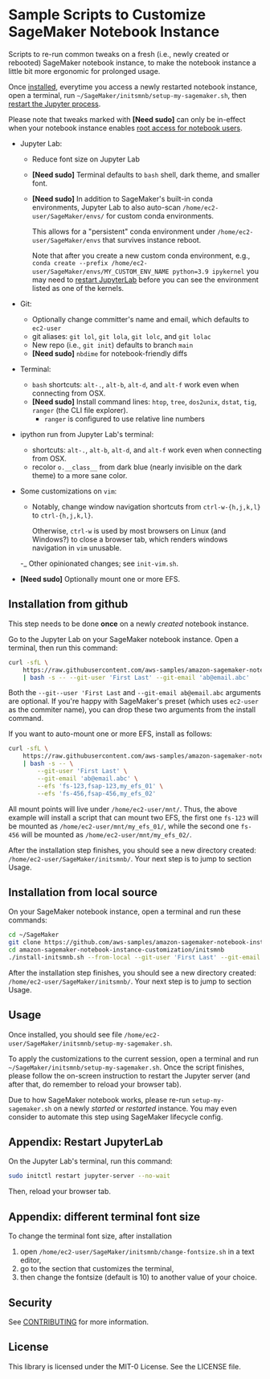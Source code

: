 # Sample Scripts to Customize SageMaker Notebook Instance

Scripts to re-run common tweaks on a fresh (i.e., newly created or rebooted)
SageMaker notebook instance, to make the notebook instance a little bit more
ergonomic for prolonged usage.

Once [installed](#installation-from-github), everytime you access a newly
restarted notebook instance, open a terminal, run
`~/SageMaker/initsmnb/setup-my-sagemaker.sh`, then
[restart the Jupyter process](#appendix-restart-jupyterlab).

Please note that tweaks marked with **\[Need sudo\]** can only be in-effect when
your notebook instance enables
[root access for notebook users](https://aws.amazon.com/blogs/machine-learning/control-root-access-to-amazon-sagemaker-notebook-instances/).

- Jupyter Lab:
  - Reduce font size on Jupyter Lab
  - **\[Need sudo\]** Terminal defaults to `bash` shell, dark theme, and smaller font.
  - **\[Need sudo\]** In addition to SageMaker's built-in conda environments, Jupyter Lab to also
    auto-scan `/home/ec2-user/SageMaker/envs/` for custom conda environments.

    This allows for a "persistent" conda environment under `/home/ec2-user/SageMaker/envs` that
    survives instance reboot.

    Note that after you create a new custom conda environment, e.g.,
    `conda create --prefix /home/ec2-user/SageMaker/envs/MY_CUSTOM_ENV_NAME python=3.9 ipykernel`
    you may need to [restart JupyterLab](#appendix-restart-jupyterlab) before you can see the
    environment listed as one of the kernels.

- Git:
  - Optionally change committer's name and email, which defaults to `ec2-user`
  - git aliases: `git lol`, `git lola`, `git lolc`, and `git lolac`
  - New repo (i.e., `git init`) defaults to branch `main`
  - **\[Need sudo\]** `nbdime` for notebook-friendly diffs

- Terminal:
  - `bash` shortcuts: `alt-.`, `alt-b`, `alt-d`, and `alt-f` work even when
    connecting from OSX.
  - **\[Need sudo\]** Install command lines: `htop`, `tree`, `dos2unix`,
    `dstat`, `tig`, `ranger` (the CLI file explorer).
    - `ranger` is configured to use relative line numbers

- ipython run from Jupyter Lab's terminal:
  - shortcuts: `alt-.`, `alt-b`, `alt-d`, and `alt-f` work even when connecting
    from OSX.
  - recolor `o.__class__` from dark blue (nearly invisible on the dark theme) to
    a more sane color.

- Some customizations on `vim`:
  - Notably, change window navigation shortcuts from `ctrl-w-{h,j,k,l}` to
    `ctrl-{h,j,k,l}`.

    Otherwise, `ctrl-w` is used by most browsers on Linux (and Windows?) to
    close a browser tab, which renders windows navigation in `vim` unusable.

  -_ Other opinionated changes; see `init-vim.sh`.

- **\[Need sudo\]** Optionally mount one or more EFS.

## Installation from github

This step needs to be done **once** on a newly *created* notebook instance.

Go to the Jupyter Lab on your SageMaker notebook instance. Open a terminal,
then run this command:

```bash
curl -sfL \
    https://raw.githubusercontent.com/aws-samples/amazon-sagemaker-notebook-instance-customization/main/initsmnb/install-initsmnb.sh \
    | bash -s -- --git-user 'First Last' --git-email 'ab@email.abc'
```

Both the `--git--user 'First Last` and `--git-email ab@email.abc` arguments are
optional. If you're happy with SageMaker's preset (which uses `ec2-user` as
the commiter name), you can drop these two arguments from the install command.

If you want to auto-mount one or more EFS, install as follows:

```bash
curl -sfL \
    https://raw.githubusercontent.com/aws-samples/amazon-sagemaker-notebook-instance-customization/main/initsmnb/install-initsmnb.sh \
    | bash -s -- \
        --git-user 'First Last' \
        --git-email 'ab@email.abc' \
        --efs 'fs-123,fsap-123,my_efs_01' \
        --efs 'fs-456,fsap-456,my_efs_02'
```

All mount points will live under `/home/ec2-user/mnt/`. Thus, the above example
will install a script that can mount two EFS, the first one `fs-123` will be
mounted as `/home/ec2-user/mnt/my_efs_01/`, while the second one `fs-456` will
be mounted as `/home/ec2-user/mnt/my_efs_02/`.

After the installation step finishes, you should see a new directory created: `/home/ec2-user/SageMaker/initsmnb/`.
Your next step is to jump to section Usage.

## Installation from local source

On your SageMaker notebook instance, open a terminal and run these commands:

```bash
cd ~/SageMaker
git clone https://github.com/aws-samples/amazon-sagemaker-notebook-instance-customization.git
cd amazon-sagemaker-notebook-instance-customization/initsmnb
./install-initsmnb.sh --from-local --git-user 'First Last' --git-email 'ab@email.abc'
```

After the installation step finishes, you should see a new directory created: `/home/ec2-user/SageMaker/initsmnb/`.
Your next step is to jump to section Usage.

## Usage

Once installed, you should see file `/home/ec2-user/SageMaker/initsmnb/setup-my-sagemaker.sh`.

To apply the customizations to the current session, open a terminal and run
`~/SageMaker/initsmnb/setup-my-sagemaker.sh`. Once the script finishes, please
follow the on-screen instruction to restart the Jupyter server (and after that,
do remember to reload your browser tab).

Due to how SageMaker notebook works, please re-run `setup-my-sagemaker.sh` on a
newly *started* or *restarted* instance. You may even consider to automate this
step using SageMaker lifecycle config.

## Appendix: Restart JupyterLab

On the Jupyter Lab's terminal, run this command:

```bash
sudo initctl restart jupyter-server --no-wait
```

Then, reload your browser tab.

## Appendix: different terminal font size

To change the terminal font size, after installation

1. open `/home/ec2-user/SageMaker/initsmnb/change-fontsize.sh` in a text editor,
2. go to the section that customizes the terminal,
3. then change the fontsize (default is 10) to another value of your choice.

## Security

See [CONTRIBUTING](CONTRIBUTING.md#security-issue-notifications) for more information.

## License

This library is licensed under the MIT-0 License. See the LICENSE file.

